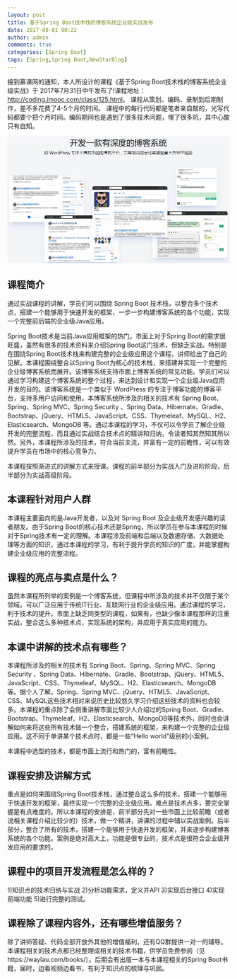 ```yaml
---
layout: post
title: 基于Spring Boot技术栈的博客系统企业级实战发布
date: 2017-08-01 00:22
author: admin
comments: true
categories: [Spring Boot]
tags: [Spring,Spring Boot,NewStarBlog]
---
```


接到慕课网的通知，本人所设计的课程《基于Spring Boot技术栈的博客系统企业级实战》于 2017年7月31日中午发布了!课程地址：<http://coding.imooc.com/class/125.html>。
课程从策划、编码、录制到后期制作，差不多花费了4-5个月的时间。 课程中的每行代码都是笔者亲自敲的，光写代码都要个把个月时间。编码期间也是遇到了很多技术问题，埋了很多坑，其中心酸只有自知。

<!-- more -->

![](../images/post/20170801-spring-boot-blog.jpg)

## 课程简介

通过实战课程的讲解，学员们可以围绕 Spring Boot 技术栈，以整合多个技术点，搭建一个能够用于快速开发的框架，一步一步构建博客系统的各个功能，实现一个完整前后端的企业级Java应用。

Spring Boot技术是当前Java应用框架的热门。市面上对于Spring Boot的需求很旺盛，虽然有很多的技术资料来介绍Spring Boot这门技术，但缺乏实战。特别是在围绕Spring Boot技术栈来构建完整的企业级应用这个课程，讲师给出了自己的见解。本课程围绕整合以Spring Boot为核心的技术栈，来搭建并实现一个完整的企业级博客系统而展开。该博客系统支持市面上博客系统的常见功能。学员们可以通过学习构建这个博客系统的整个过程，来达到设计和实现一个企业级Java应用开发的目的。该博客系统是一个类似于 WordPress 的专注于博客功能的博客平台，支持多用户访问和使用。本博客系统所涉及的相关的技术有 Spring Boot、Spring、Spring MVC、Spring Security 、Spring Data、Hibernate、Gradle、Bootstrap、jQuery、HTML5、JavaScript、CSS、Thymeleaf、MySQL、H2、Elasticsearch、MongoDB 等。通过本课程的学习，不仅可以令学员了解企业级开发的完整流程，而且通过实战结合技术点的精讲和归纳，令读者知其然知其所以然。另外，本课程所涉及的技术，符合当前主流，并富有一定的前瞻性，可以有效提升学员在市场中的核心竞争力。


本课程按照渐进式的讲解方式来授课。课程的前半部分为实战入门及进阶阶段，后半部分为实战高级阶段。

## 本课程针对用户人群

本课程主要面向的是Java开发者，以及对 Spring Boot 及企业级开发感兴趣的读者朋友。由于Spring Boot的核心技术还是Spring，所以学员在参与本课程的时候对于Spring技术有一定的理解。本课程涉及前端和后端以及数据存储、大数据处理等方面的知识，通过本课程的学习，有利于提升学员的知识的广度，并能掌握构建企业级应用的完整流程。


## 课程的亮点与卖点是什么？

虽然本课程所列举的案例是一个博客系统，但课程中所涉及的技术并不仅限于某个领域。可以广泛应用于传统IT行业、互联网行业的企业级应用。通过课程的学习，利于技术的提升。市面上缺乏同类型的课程，如果有，也缺少像本课程那样的注重实战，整合这么多种技术点，实现系统的架构，并应用于真实应用的能力。


## 本课中讲解的技术点有哪些？

本课程所涉及的相关的技术有 Spring Boot、Spring、Spring MVC、Spring Security 、Spring Data、Hibernate、Gradle、Bootstrap、jQuery、HTML5、JavaScript、CSS、Thymeleaf、MySQL、H2、Elasticsearch、MongoDB 等。据个人了解，Spring、Spring MVC、jQuery、HTML5、JavaScript、CSS、MySQL这些技术相对来说历史比较悠久学习介绍这些技术的资料也会较多。本课程的重点除了会侧重讲解市面比较少人介绍过的Spring Boot、Gradle、Bootstrap、Thymeleaf、H2、Elasticsearch、MongoDB等技术外，同时也会讲解如何来将这些所有技术做一个整合，搭建系统的框架，来构建一个完整的企业级应用。这不同于单讲某个技术点时，都是一些“Hello world”级别的小案例。 

本课程中选型的技术，都是市面上流行和热门的，富有前瞻性。

## 课程安排及讲解方式 

重点是如何来围绕Spring Boot技术栈，通过整合这么多的技术，搭建一个能够用于快速开发的框架，最终实现一个完整的企业级应用。难点是技术点多，要完全掌握是有点难度的。所以本课程的安排是，前半部分先对一些市面上比较前瞻（或者说相关课程介绍比较少的）技术，做一个精讲，讲课的过程中辅以实战案例。后半部分，整合了所有的技术，搭建一个能够用于快速开发的框架，并来逐步构建博客系统的各个功能。案例是绝对高大上，功能是很专业的，技术点是很符合企业级开发应用的要求的。

## 课程中的项目开发流程是怎么样的？


1)知识点的技术归纳与实战
2)分析功能需求，定义并API
3)实现后台接口
4)实现前端功能
5)进行完整的测试。

## 课程除了课程内容外，还有哪些增值服务？
除了讲师答疑、代码全部开放外其他的增值福利，还有QQ群提供一对一的辅导。本课程相关的技术点都已经整理成相关的技术书籍，供学员免费参阅（见https://waylau.com/books/）。后期会有出版一本与本课程相关的Spring Boot书籍，届时，边看视频边看书，有利于知识点的梳理与巩固。












